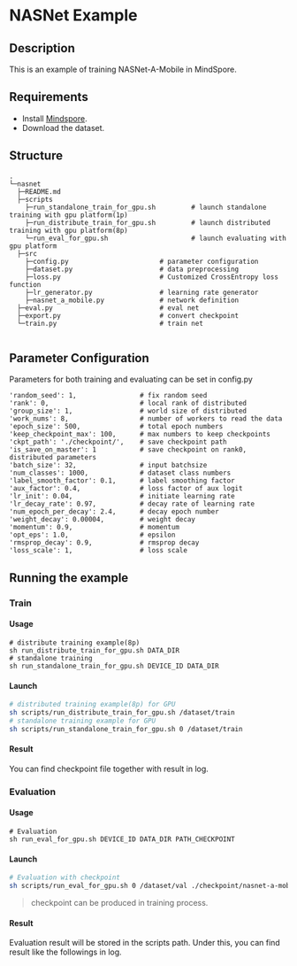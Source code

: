 # NASNet Example

## Description

This is an example of training NASNet-A-Mobile in MindSpore.

## Requirements

- Install [Mindspore](http://www.mindspore.cn/install/en).
- Download the dataset.

## Structure

```shell
.
└─nasnet      
  ├─README.md
  ├─scripts      
    ├─run_standalone_train_for_gpu.sh         # launch standalone training with gpu platform(1p)
    ├─run_distribute_train_for_gpu.sh         # launch distributed training with gpu platform(8p)
    └─run_eval_for_gpu.sh                     # launch evaluating with gpu platform
  ├─src
    ├─config.py                       # parameter configuration
    ├─dataset.py                      # data preprocessing
    ├─loss.py                         # Customized CrossEntropy loss function
    ├─lr_generator.py                 # learning rate generator
    ├─nasnet_a_mobile.py              # network definition
  ├─eval.py                           # eval net
  ├─export.py                         # convert checkpoint
  └─train.py                          # train net
  
```

## Parameter Configuration

Parameters for both training and evaluating can be set in config.py

```       
'random_seed': 1,                # fix random seed
'rank': 0,                       # local rank of distributed
'group_size': 1,                 # world size of distributed
'work_nums': 8,                  # number of workers to read the data
'epoch_size': 500,               # total epoch numbers
'keep_checkpoint_max': 100,      # max numbers to keep checkpoints
'ckpt_path': './checkpoint/',    # save checkpoint path
'is_save_on_master': 1           # save checkpoint on rank0, distributed parameters
'batch_size': 32,                # input batchsize
'num_classes': 1000,             # dataset class numbers
'label_smooth_factor': 0.1,      # label smoothing factor
'aux_factor': 0.4,               # loss factor of aux logit
'lr_init': 0.04,                 # initiate learning rate
'lr_decay_rate': 0.97,           # decay rate of learning rate
'num_epoch_per_decay': 2.4,      # decay epoch number
'weight_decay': 0.00004,         # weight decay
'momentum': 0.9,                 # momentum
'opt_eps': 1.0,                  # epsilon
'rmsprop_decay': 0.9,            # rmsprop decay
'loss_scale': 1,                 # loss scale

```



## Running the example

### Train

#### Usage

```
# distribute training example(8p)
sh run_distribute_train_for_gpu.sh DATA_DIR 
# standalone training
sh run_standalone_train_for_gpu.sh DEVICE_ID DATA_DIR
```

#### Launch

```bash
# distributed training example(8p) for GPU
sh scripts/run_distribute_train_for_gpu.sh /dataset/train
# standalone training example for GPU
sh scripts/run_standalone_train_for_gpu.sh 0 /dataset/train
```

#### Result

You can find checkpoint file together with result in log.

### Evaluation

#### Usage

```
# Evaluation
sh run_eval_for_gpu.sh DEVICE_ID DATA_DIR PATH_CHECKPOINT
```

#### Launch

```bash
# Evaluation with checkpoint
sh scripts/run_eval_for_gpu.sh 0 /dataset/val ./checkpoint/nasnet-a-mobile-rank0-248_10009.ckpt
```

> checkpoint can be produced in training process.

#### Result

Evaluation result will be stored in the scripts path. Under this, you can find result like the followings in log.
 
